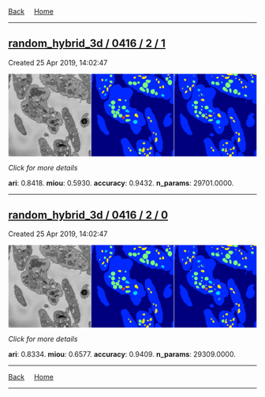 
[Back](..)&nbsp;&nbsp;&nbsp;&nbsp;&nbsp;[Home](https://leapmanlab.github.io/snapshots)

---

<div class="summary"><a href="1"><h2>random_hybrid_3d / 0416 / 2 / 1</h2></a><p>Created 25 Apr 2019, 14:02:47
</p><a href="1"><img src="1/media/summary.png" align="center"></a><p>
<i>Click for more details</i>
</p></div>

**ari**: 0.8418. **miou**: 0.5930. **accuracy**: 0.9432. **n_params**: 29701.0000. 

---

<div class="summary"><a href="0"><h2>random_hybrid_3d / 0416 / 2 / 0</h2></a><p>Created 25 Apr 2019, 14:02:47
</p><a href="0"><img src="0/media/summary.png" align="center"></a><p>
<i>Click for more details</i>
</p></div>

**ari**: 0.8334. **miou**: 0.6577. **accuracy**: 0.9409. **n_params**: 29309.0000. 

---

[Back](..)&nbsp;&nbsp;&nbsp;&nbsp;&nbsp;[Home](https://leapmanlab.github.io/snapshots)

---